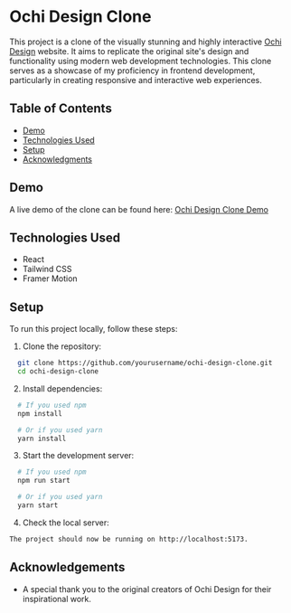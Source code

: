 # Ochi Design Clone

This project is a clone of the visually stunning and highly interactive [Ochi Design](https://ochi.design) website. It aims to replicate the original site's design and functionality using modern web development technologies. This clone serves as a showcase of my proficiency in frontend development, particularly in creating responsive and interactive web experiences.

## Table of Contents

- [Demo](#demo)
- [Technologies Used](#technologies-used)
- [Setup](#setup)
- [Acknowledgments](#acknowledgments)

## Demo

A live demo of the clone can be found here: [Ochi Design Clone Demo](https://ochi-design-react.netlify.app/) 

## Technologies Used

- React
- Tailwind CSS
- Framer Motion 

## Setup

To run this project locally, follow these steps:

1. Clone the repository:


```bash
  git clone https://github.com/yourusername/ochi-design-clone.git
  cd ochi-design-clone
```

2. Install dependencies:

```bash
  # If you used npm
  npm install

  # Or if you used yarn
  yarn install
```

3. Start the development server:

```bash
  # If you used npm
  npm run start

  # Or if you used yarn
  yarn start
```

4. Check the local server:

```bash
The project should now be running on http://localhost:5173.
```

## Acknowledgements

- A special thank you to the original creators of Ochi Design for their inspirational work.




